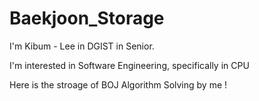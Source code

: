 # Baekjoon_Storage

I'm Kibum - Lee in DGIST in Senior.

I'm interested in Software Engineering, specifically in CPU

Here is the stroage of BOJ Algorithm Solving by me !
